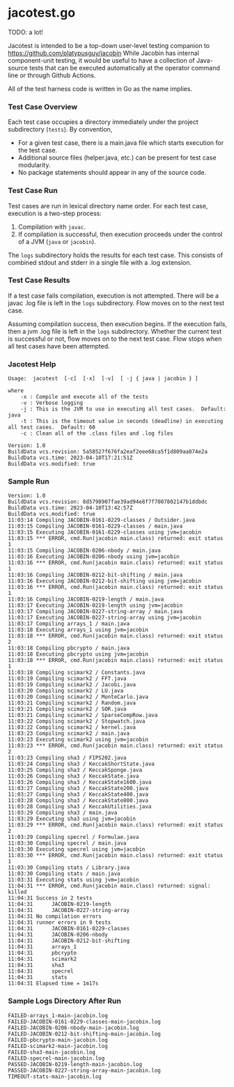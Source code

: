 # jacotest.go

TODO: a lot!

Jacotest is intended to be a top-down user-level testing companion to https://github.com/platypusguy/jacobin 
While Jacobin has internal component-unit testing, it would be useful to have a collection of Java-source tests that can be executed automatically 
at the operator command line or through Github Actions.

All of the test harness code is written in Go as the name implies.

### Test Case Overview

Each test case occupies a directory immediately under the project subdirectory (```tests```).  By convention,
* For a given test case, there is a main.java file which starts execution for the test case.
* Additional source files (helper.java, etc.) can be present for test case modularity.
* No package statements should appear in any of the source code.

### Test Case Run

Test cases are run in lexical directory name order.  For each test case, execution is a two-step process:
1) Compilation with ```javac```.
2) If compilation is successful, then execution proceeds under the control of a JVM (```java``` or ```jacobin```).

The ```logs``` subdirectory holds the results for each test case.  This consists of combined stdout and stderr in a single file with a .log extension.

### Test Case Results

If a test case fails compilation, execution is not attempted.  There will be a javac .log file is left in the ```logs``` subdirectory.  Flow moves on to the next test case.

Assuming compilation success, then execution begins.  If the execution fails, then a jvm .log file is left in the ```logs``` subdirectory.  Whether the current test is successful or not, flow moves on to the next test case.  Flow stops when all test cases have been attempted.

### Jacotest Help

```
Usage:  jacotest  [-c]  [-x]  [-v]  [ -j { java | jacobin } ]

where
	-x : Compile and execute all of the tests
	-v : Verbose logging
	-j : This is the JVM to use in executing all test cases.  Default: java
	-t : This is the timeout value in seconds (deadline) in executing all test cases.  Default: 60
	-c : Clean all of the .class files and .log files

Version: 1.0
BuildData vcs.revision: 5a58527f676fa2eaf2eee68ca5f1d809aa074e2a
BuildData vcs.time: 2023-04-10T17:21:51Z
BuildData vcs.modified: true
```

### Sample Run

```
Version: 1.0
BuildData vcs.revision: 8d5798907fae39ad94e8f7f7007802147b1ddbdc
BuildData vcs.time: 2023-04-10T13:42:57Z
BuildData vcs.modified: true
11:03:14 Compiling JACOBIN-0161-0229-classes / Outsider.java
11:03:15 Compiling JACOBIN-0161-0229-classes / main.java
11:03:15 Executing JACOBIN-0161-0229-classes using jvm=jacobin
11:03:15 *** ERROR, cmd.Run(jacobin main.class) returned: exit status 1
11:03:15 Compiling JACOBIN-0206-nbody / main.java
11:03:16 Executing JACOBIN-0206-nbody using jvm=jacobin
11:03:16 *** ERROR, cmd.Run(jacobin main.class) returned: exit status 1
11:03:16 Compiling JACOBIN-0212-bit-shifting / main.java
11:03:16 Executing JACOBIN-0212-bit-shifting using jvm=jacobin
11:03:16 *** ERROR, cmd.Run(jacobin main.class) returned: exit status 1
11:03:16 Compiling JACOBIN-0219-length / main.java
11:03:17 Executing JACOBIN-0219-length using jvm=jacobin
11:03:17 Compiling JACOBIN-0227-string-array / main.java
11:03:17 Executing JACOBIN-0227-string-array using jvm=jacobin
11:03:17 Compiling arrays_1 / main.java
11:03:18 Executing arrays_1 using jvm=jacobin
11:03:18 *** ERROR, cmd.Run(jacobin main.class) returned: exit status 2
11:03:18 Compiling pbcrypto / main.java
11:03:18 Executing pbcrypto using jvm=jacobin
11:03:18 *** ERROR, cmd.Run(jacobin main.class) returned: exit status 1
11:03:18 Compiling scimark2 / Constants.java
11:03:19 Compiling scimark2 / FFT.java
11:03:19 Compiling scimark2 / Jacobi.java
11:03:20 Compiling scimark2 / LU.java
11:03:20 Compiling scimark2 / MonteCarlo.java
11:03:21 Compiling scimark2 / Random.java
11:03:21 Compiling scimark2 / SOR.java
11:03:21 Compiling scimark2 / SparseCompRow.java
11:03:22 Compiling scimark2 / Stopwatch.java
11:03:22 Compiling scimark2 / kernel.java
11:03:23 Compiling scimark2 / main.java
11:03:23 Executing scimark2 using jvm=jacobin
11:03:23 *** ERROR, cmd.Run(jacobin main.class) returned: exit status 2
11:03:23 Compiling sha3 / FIPS202.java
11:03:24 Compiling sha3 / KeccakShortState.java
11:03:25 Compiling sha3 / KeccakSponge.java
11:03:26 Compiling sha3 / KeccakState.java
11:03:26 Compiling sha3 / KeccakState1600.java
11:03:27 Compiling sha3 / KeccakState200.java
11:03:27 Compiling sha3 / KeccakState400.java
11:03:28 Compiling sha3 / KeccakState800.java
11:03:28 Compiling sha3 / KeccakUtilities.java
11:03:29 Compiling sha3 / main.java
11:03:29 Executing sha3 using jvm=jacobin
11:03:29 *** ERROR, cmd.Run(jacobin main.class) returned: exit status 2
11:03:29 Compiling specrel / Formulae.java
11:03:30 Compiling specrel / main.java
11:03:30 Executing specrel using jvm=jacobin
11:03:30 *** ERROR, cmd.Run(jacobin main.class) returned: exit status 1
11:03:30 Compiling stats / Library.java
11:03:30 Compiling stats / main.java
11:03:31 Executing stats using jvm=jacobin
11:04:31 *** ERROR, cmd.Run(jacobin main.class) returned: signal: killed
11:04:31 Success in 2 tests
11:04:31      JACOBIN-0219-length
11:04:31      JACOBIN-0227-string-array
11:04:31 No compilation errors
11:04:31 runner errors in 9 tests
11:04:31      JACOBIN-0161-0229-classes
11:04:31      JACOBIN-0206-nbody
11:04:31      JACOBIN-0212-bit-shifting
11:04:31      arrays_1
11:04:31      pbcrypto
11:04:31      scimark2
11:04:31      sha3
11:04:31      specrel
11:04:31      stats
11:04:31 Elapsed time = 1m17s

```

### Sample Logs Directory After Run
```
FAILED-arrays_1-main-jacobin.log
FAILED-JACOBIN-0161-0229-classes-main-jacobin.log
FAILED-JACOBIN-0206-nbody-main-jacobin.log
FAILED-JACOBIN-0212-bit-shifting-main-jacobin.log
FAILED-pbcrypto-main-jacobin.log
FAILED-scimark2-main-jacobin.log
FAILED-sha3-main-jacobin.log
FAILED-specrel-main-jacobin.log
PASSED-JACOBIN-0219-length-main-jacobin.log
PASSED-JACOBIN-0227-string-array-main-jacobin.log
TIMEOUT-stats-main-jacobin.log
```

